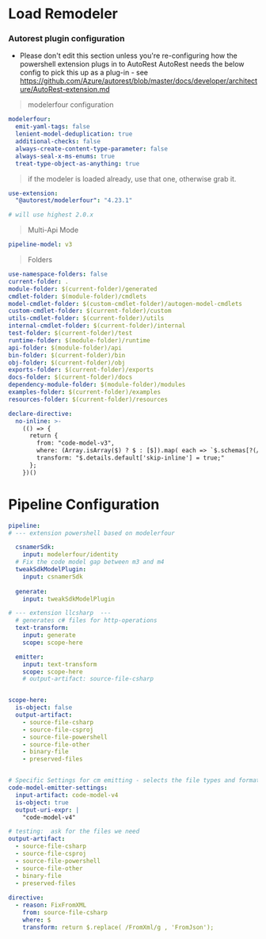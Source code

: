 # Load Remodeler

### Autorest plugin configuration
- Please don't edit this section unless you're re-configuring how the powershell extension plugs in to AutoRest
AutoRest needs the below config to pick this up as a plug-in - see https://github.com/Azure/autorest/blob/master/docs/developer/architecture/AutoRest-extension.md

> modelerfour configuration
``` yaml
modelerfour:
  emit-yaml-tags: false
  lenient-model-deduplication: true
  additional-checks: false
  always-create-content-type-parameter: false
  always-seal-x-ms-enums: true
  treat-type-object-as-anything: true
```

> if the modeler is loaded already, use that one, otherwise grab it.

``` yaml !isLoaded('@autorest/modelerfour')
use-extension:
  "@autorest/modelerfour": "4.23.1"

# will use highest 2.0.x 
```


> Multi-Api Mode
``` yaml
pipeline-model: v3
```

> Folders
``` yaml
use-namespace-folders: false
current-folder: .
module-folder: $(current-folder)/generated
cmdlet-folder: $(module-folder)/cmdlets
model-cmdlet-folder: $(custom-cmdlet-folder)/autogen-model-cmdlets
custom-cmdlet-folder: $(current-folder)/custom
utils-cmdlet-folder: $(current-folder)/utils
internal-cmdlet-folder: $(current-folder)/internal
test-folder: $(current-folder)/test
runtime-folder: $(module-folder)/runtime
api-folder: $(module-folder)/api
bin-folder: $(current-folder)/bin
obj-folder: $(current-folder)/obj
exports-folder: $(current-folder)/exports
docs-folder: $(current-folder)/docs
dependency-module-folder: $(module-folder)/modules
examples-folder: $(current-folder)/examples
resources-folder: $(current-folder)/resources
```


``` yaml
declare-directive:
  no-inline: >-
    (() => {
      return {
        from: "code-model-v3", 
        where: (Array.isArray($) ? $ : [$]).map( each => `$.schemas[?(/^${each}$/i.exec(@.details.default.name))]`),
        transform: "$.details.default['skip-inline'] = true;"
      };
    })()

```

# Pipeline Configuration
``` yaml
pipeline:
# --- extension powershell based on modelerfour

  csnamerSdk:
    input: modelerfour/identity 
  # Fix the code model gap between m3 and m4
  tweakSdkModelPlugin:
    input: csnamerSdk
 
  generate:
    input: tweakSdkModelPlugin

# --- extension llcsharp  --- 
  # generates c# files for http-operations
  text-transform:
    input: generate
    scope: scope-here

  emitter:
    input: text-transform
    scope: scope-here
    # output-artifact: source-file-csharp


scope-here:
  is-object: false
  output-artifact:
    - source-file-csharp
    - source-file-csproj
    - source-file-powershell
    - source-file-other
    - binary-file
    - preserved-files


# Specific Settings for cm emitting - selects the file types and format that cmv2-emitter will spit out.
code-model-emitter-settings:
  input-artifact: code-model-v4
  is-object: true
  output-uri-expr: |
    "code-model-v4"

# testing:  ask for the files we need
output-artifact:
  - source-file-csharp
  - source-file-csproj
  - source-file-powershell
  - source-file-other
  - binary-file
  - preserved-files  
  
directive: 
  - reason: FixFromXML
    from: source-file-csharp
    where: $
    transform: return $.replace( /FromXml/g , 'FromJson');


```

